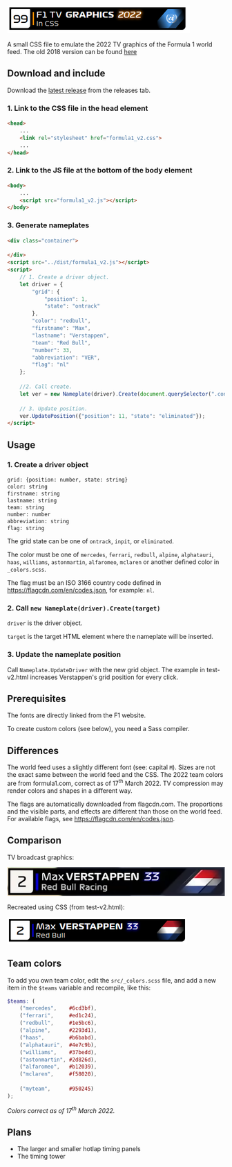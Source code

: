 ![F1 TV graphics in CSS](images/2022.png)

A small CSS file to emulate the 2022 TV graphics of the Formula 1 world feed. The old 2018 version can be found [here](https://github.com/bodzaital/f1-graphics-css/tree/v2018)

## Download and include

Download the [latest release](https://github.com/bodzaital/f1-graphics-css/releases) from the releases tab.

### **1. Link to the CSS file in the head element**

```html
<head>
	...
	<link rel="stylesheet" href="formula1_v2.css">
	...
</head>
```

### **2. Link to the JS file at the bottom of the body element**

```html
<body>
	...
	<script src="formula1_v2.js"></script>
</body>
```

### **3. Generate nameplates**

```html
<div class="container">

</div>
<script src="../dist/formula1_v2.js"></script>
<script>
	// 1. Create a driver object.
	let driver = {
		"grid": {
			"position": 1,
			"state": "ontrack"
		},
		"color": "redbull",
		"firstname": "Max",
		"lastname": "Verstappen",
		"team": "Red Bull",
		"number": 33,
		"abbreviation": "VER",
		"flag": "nl"
	};

	//2. Call create.
	let ver = new Nameplate(driver).Create(document.querySelector(".container"));
	
	// 3. Update position.
	ver.UpdatePosition({"position": 11, "state": "eliminated"});
</script>
```

## Usage

### **1. Create a driver object**

```
grid: {position: number, state: string}
color: string
firstname: string
lastname: string
team: string
number: number
abbreviation: string
flag: string
```

The grid state can be one of `ontrack`, `inpit`, or `eliminated`.

The color must be one of `mercedes`, `ferrari`, `redbull`, `alpine`, `alphatauri`, `haas`, `williams`, `astonmartin`, `alfaromeo`, `mclaren` or another defined color in `_colors.scss`.

The flag must be an ISO 3166 country code defined in https://flagcdn.com/en/codes.json, for example: `nl`.

### **2. Call `new Nameplate(driver).Create(target)`**

`driver` is the driver object.

`target` is the target HTML element where the nameplate will be inserted.

### **3. Update the nameplate position**

Call `Nameplate.UpdateDriver` with the new grid object. The example in test-v2.html increases Verstappen's grid position for every click.

## Prerequisites

The fonts are directly linked from the F1 website.

To create custom colors (see below), you need a Sass compiler.

## Differences

The world feed uses a slightly different font (see: capital `M`). Sizes are not the exact same between the world feed and the CSS. The 2022 team colors are from formula1.com, correct as of 17<sup>th</sup> March 2022. TV compression may render colors and shapes in a different way.

The flags are automatically downloaded from flagcdn.com. The proportions and the visible parts, and effects are different than those on the world feed. For available flags, see https://flagcdn.com/en/codes.json.

## Comparison

TV broadcast graphics:

![Captured TV broadcast graphics.](images/screenshot-tv-v2021.png)

Recreated using CSS (from test-v2.html):

![Recreated TV graphics.](images/screenshot-v2021.png)

## Team colors

To add you own team color, edit the `src/_colors.scss` file, and add a new item in the `$teams` variable and recompile, like this:

```scss
$teams: (
	("mercedes",	#6cd3bf),
	("ferrari",		#ed1c24),
	("redbull",		#1e5bc6),
	("alpine",		#2293d1),
	("haas",		#b6babd),
	("alphatauri",	#4e7c9b),
	("williams",	#37bedd),
	("astonmartin",	#2d826d),
	("alfaromeo",	#b12039),
	("mclaren",		#f58020),

	("myteam",      #950245)
);
```

*Colors correct as of 17<sup>th</sup> March 2022.*

## Plans

- The larger and smaller hotlap timing panels
- The timing tower